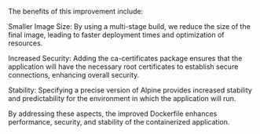 The benefits of this improvement include:

Smaller Image Size: By using a multi-stage build, we reduce the size of the final image, leading to faster deployment times and optimization of resources.

Increased Security: Adding the ca-certificates package ensures that the application will have the necessary root certificates to establish secure connections, enhancing overall security.

Stability: Specifying a precise version of Alpine provides increased stability and predictability for the environment in which the application will run.

By addressing these aspects, the improved Dockerfile enhances performance, security, and stability of the containerized application.
